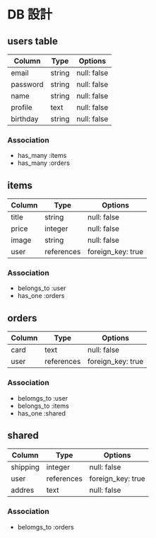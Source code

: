 # DB 設計

## users table

| Column             | Type                | Options                 |
|--------------------|---------------------|-------------------------|
| email              | string              | null: false             |
| password           | string              | null: false             |
| name               | string              | null: false             |
| profile            | text                | null: false             |
| birthday           | string              | null: false             |

### Association

* has_many :items
* has_many :orders

## items

| Column                              | Type       | Options           |
|-------------------------------------|------------|-------------------|
| title                               | string     | null: false       |
| price                               | integer    | null: false       |
| image                               | string     | null: false       |
| user                                | references | foreign_key: true |

### Association

- belongs_to :user
- has_one :orders

## orders

| Column      | Type       | Options           |
|-------------|------------|-------------------|
| card        | text       | null: false       |
| user        | references | foreign_key: true |

### Association

- belomgs_to :user
- belongs_to :items
- has_one :shared

## shared

| Column      | Type       | Options           |
|-------------|------------|-------------------|
| shipping    | integer    | null: false       |
| user        | references | foreign_key: true |
| addres      | text       | null: false       |

### Association

- belomgs_to :orders